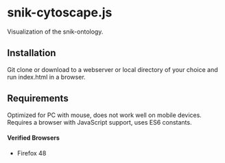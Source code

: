 # snik-cytoscape.js
Visualization of the snik-ontology.

## Installation
Git clone or download to a webserver or local directory of your choice and run index.html in a browser.

## Requirements
Optimized for PC with mouse, does not work well on mobile devices.
Requires a browser with JavaScript support, uses ES6 constants.

#### Verified Browsers
- Firefox 48
